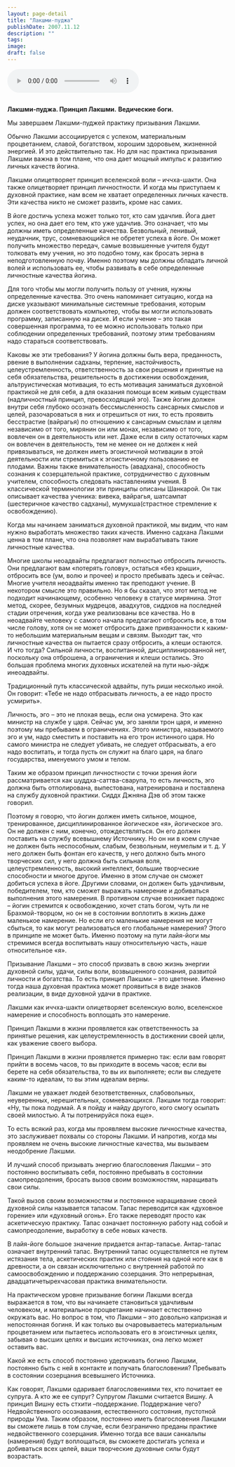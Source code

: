 ```yaml
---
layout: page-detail
title: "Лакшми-пуджа"
publishDate: 2007.11.12
description: ""
tags:
image:
draft: false
---
```


<audio title="2007.11.12 - Лакшми-пуджа.mp3" src="https://filer-api.advayta.org/v1.0/public/files/73744" controls=""></audio>

## 
**Лакшми-пуджа. Принцип Лакшми.** **Ведические боги.** 
  
  
 Мы завершаем Лакшми-пуджей практику призывания Лакшми.

 Обычно Лакшми ассоциируется с успехом, материальным процветанием, славой, богатством, хорошим здоровьем, жизненной энергией. И это действительно так. Но для нас практика призывания Лакшми важна в том плане, что она дает мощный импульс к развитию личных качеств йогина.

 Лакшми олицетворяет принцип вселенской воли – иччха-шакти. Она также олицетворяет принцип личностности. И когда мы приступаем к духовной практике, нам всем не хватает определенных личных качеств. Эти качества никто не сможет развить, кроме нас самих.

 В йоге достичь успеха может только тот, кто сам удачлив. Йога дает успех, но она дает его тем, кто уже удачлив. Это означает, что мы должны иметь определенные качества. Безвольный, ленивый, неудачник, трус, сомневающийся не обретет успеха в йоге. Он может получить множество передач, самые возвышенные учителя будут толковать ему учения, но это подобно тому, как бросать зерна в неподготовленную почву. Именно поэтому мы должны обладать личной волей и использовать ее, чтобы развивать в себе определенные личностные качества йогина.

 Для того чтобы мы могли получить пользу от учения, нужны определенные качества. Это очень напоминает ситуацию, когда на диске указывают минимальные системные требования, которым должен соответствовать компьютер, чтобы вы могли использовать программу, записанную на диске. И если учение – это такая совершенная программа, то ее можно использовать только при соблюдении определенных требований, поэтому этим требованиям надо стараться соответствовать.

 Каковы же эти требования? У йогина должны быть вера, преданность, рвение в выполнении садханы, терпение, настойчивость, целеустремленность, ответственность за свои решения и принятые на себя обязательства, решительность в достижении освобождения, альтруистическая мотивация, то есть мотивация заниматься духовной практикой не для себя, а для оказания помощи всем живым существам (надличностный принцип, превосходящий эго). Также йогин должен внутри себя глубоко осознать бессмысленность сансарных смыслов и целей, разочароваться в них и отрешиться от них, то есть проявить бесстрастие (вайрагья) по отношению к сансарным смыслам и целям независимо от того, мирянин он или монах, независимо от того, вовлечен он в деятельность или нет. Даже если в силу остаточных карм он вовлечен в деятельность, тем не менее он не должен к ней привязываться, не должен иметь эгоистичной мотивации в этой деятельности или стремиться к эгоистичному пользованию ее плодами. Важны также внимательность (авадхана), способность сознания к созерцательной практике, сотрудничество с духовным учителем, способность следовать наставлениям учения. В классической терминологии эти принципы описаны Шанкарой. Он так описывает качества ученика: вивека, вайрагья, шатсампат (шестеричное качество садханы), мумукша(страстное стремление к освобождению).

 Когда мы начинаем заниматься духовной практикой, мы видим, что нам нужно выработать множество таких качеств. Именно садхана Лакшми ценна в том плане, что она позволяет нам вырабатывать такие личностные качества.

 Многие школы неоадвайты предлагают полностью отбросить личность. Они предлагают вам «потерять голову», остаться «без крыши», отбросить все (ум, волю и прочее) и просто пребывать здесь и сейчас. Многие учителя неоадвайты именно так преподают учение. В некотором смысле это правильно. Но я бы сказал, что этот метод не подходит начинающему, особенно человеку в статусе мирянина. Этот метод, скорее, безумных мудрецов, авадхутов, сиддхов на последней стадии отречения, когда уже реализованы все качества. Но в неоадвайте человеку с самого начала предлагают отбросить все, в том числе голову, хотя он не может отбросить даже привязанности к каким-то небольшим материальным вещам и связям. Выходит так, что личностные качества он пытается сразу отбросить, а клеши остаются. И что тогда? Сильной личности, воспитанной, дисциплинированной нет, поскольку она отброшена, а ограничения и клеши остались. Это большая проблема многих духовных искателей на пути нью-эйдж инеоадвайты.

 Традиционный путь классической адвайты, путь риши несколько иной. Он говорит: «Тебе не надо отбрасывать личность, а ее надо просто усмирить».

 Личность, эго – это не плохая вещь, если она усмирена. Это как министр на службе у царя. Сейчас ум, эго заняли трон царя, и именно поэтому мы пребываем в ограничениях. Этого министра, называемого эго и ум, надо сместить и поставить на его трон истинного царя. Но самого министра не следует убивать, не следует отбрасывать, а его надо воспитать, и тогда пусть он служит на благо царя, на благо государства, именуемого умом и телом.

 Таким же образом принцип личностности с точки зрения йоги рассматривается как шуддха-саттва-сварупа, то есть личность, эго должна быть отполирована, выпестована, натренирована и поставлена на службу духовной практики. Сиддх Джняна Дэв об этом также говорил.

 Поэтому я говорю, что йогин должен иметь сильное, мощное, тренированное, дисциплинированное йогическое «я», йогическое эго. Он не должен с ним, конечно, отождествляться. Он его должен поставить на службу всевышнему Источнику. Но он ни в коем случае не должен быть неспособным, слабым, безвольным, неумелым и т. д. У него должен быть фонтан его качеств, у него должно быть много творческих сил, у него должна быть сильная воля, целеустремленность, высокий интеллект, большие творческие способности и многое другое. Именно в этом случае он сможет добиться успеха в йоге. Другими словами, он должен быть удачливым, победителем, тем, кто сможет выражать намерение и добиваться выполнения этого намерения. В противном случае возникает парадокс – йогин стремится к освобождению, хочет стать богом, чуть ли не Брахмой-творцом, но он не в состоянии воплотить в жизнь даже маленькое намерение. Но если его маленькие намерения не могут сбыться, то как могут реализоваться его глобальные намерения? Этого в принципе не может быть. Именно поэтому на пути лайя-йоги мы стремимся всегда воспитывать нашу относительную часть, наше относительное «я».

 Призывание Лакшми – это способ призвать в свою жизнь энергии духовной силы, удачи, силы воли, возвышенного сознания, развитой личности и богатства. То есть принцип Лакшми – это цветение. Именно тогда наша духовная практика может проявиться в виде знаков реализации, в виде духовной удачи в практике.

 Лакшми как иччха-шакти олицетворяет вселенскую волю, вселенское намерение и способность воплощать это намерение.

 Принцип Лакшми в жизни проявляется как ответственность за принятые решения, как целеустремленность в достижении своей цели, как уважение своего выбора.

 Принцип Лакшми в жизни проявляется примерно так: если вам говорят прийти в восемь часов, то вы приходите в восемь часов; если вы берете на себя обязательства, то вы их выполняете; если вы следуете каким-то идеалам, то вы этим идеалам верны.

 Лакшми не уважает людей безответственных, слабовольных, неуверенных, нерешительных, сомневающихся. Лакшми тогда говорит: «Ну, ты пока подумай. А я пойду и найду другого, кого смогу осыпать своей милостью. А ты потренируйся пока еще».

 То есть всякий раз, когда мы проявляем высокие личностные качества, это заслуживает похвалы со стороны Лакшми. И напротив, когда мы проявляем не очень высокие личностные качества, мы вызываем неодобрение Лакшми.

 И лучший способ призывать энергию благословения Лакшми – это постоянно воспитывать себя, постоянно пребывать в состоянии самопреодоления, бросать вызов своим возможностям, наращивать свои силы.

 Такой вызов своим возможностям и постоянное наращивание своей духовной силы называется тапасом. Тапас переводится как «духовное горение» или «духовный огонь». Его также переводят просто как аскетическую практику. Тапас означает постоянную работу над собой и самопреодоление, выработку в себе новых качеств.

 В лайя-йоге большое значение придается антар-тапасье. Антар-тапас означает внутренний тапас. Внутренний тапас осуществляется не путем истязания тела, аскетических практик или стояния на одной ноге как в древности, а он связан исключительно с внутренней работой по самоосвобождению и поддержанию созерцания. Это непрерывная, двадцатичетырехчасовая практика внимательности.

 На практическом уровне призывание богини Лакшми всегда выражается в том, что вы начинаете становиться удачливым человеком, и материальное процветание начинает естественно окружать вас. Но вопрос в том, что Лакшми – это довольно капризная и непостоянная богиня. И как только вы очаровываетесь материальным процветанием или пытаетесь использовать его в эгоистичных целях, забывая о высших целях и высших источниках, она легко может оставить вас.

 Какой же есть способ постоянно удерживать богиню Лакшми, постоянно быть с ней в контакте и получать благословения? Пребывать в состоянии созерцания всевышнего Источника.

 Как говорят, Лакшми одаривает благословениями тех, кто почитает ее супруга. А кто же ее супруг? Супругом Лакшми считается Вишну. А принцип Вишну есть стхити –поддержание. Поддержание чего? Недвойственного осознавания, естественного состояния, пустотной природы Ума. Таким образом, постоянно иметь благословения Лакшми вы сможете лишь в том случае, если безгранично преданы практике недвойственного созерцания. Именно тогда все ваши санкальпы (намерения) будут воплощаться, вы сможете достигать успеха и добиваться всех целей, ваши творческие духовные силы будут возрастать.
  
  
